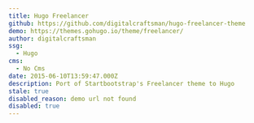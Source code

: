 ```yaml
---
title: Hugo Freelancer
github: https://github.com/digitalcraftsman/hugo-freelancer-theme
demo: https://themes.gohugo.io/theme/freelancer/
author: digitalcraftsman
ssg:
  - Hugo
cms:
  - No Cms
date: 2015-06-10T13:59:47.000Z
description: Port of Startbootstrap's Freelancer theme to Hugo
stale: true
disabled_reason: demo url not found
disabled: true
---
```

